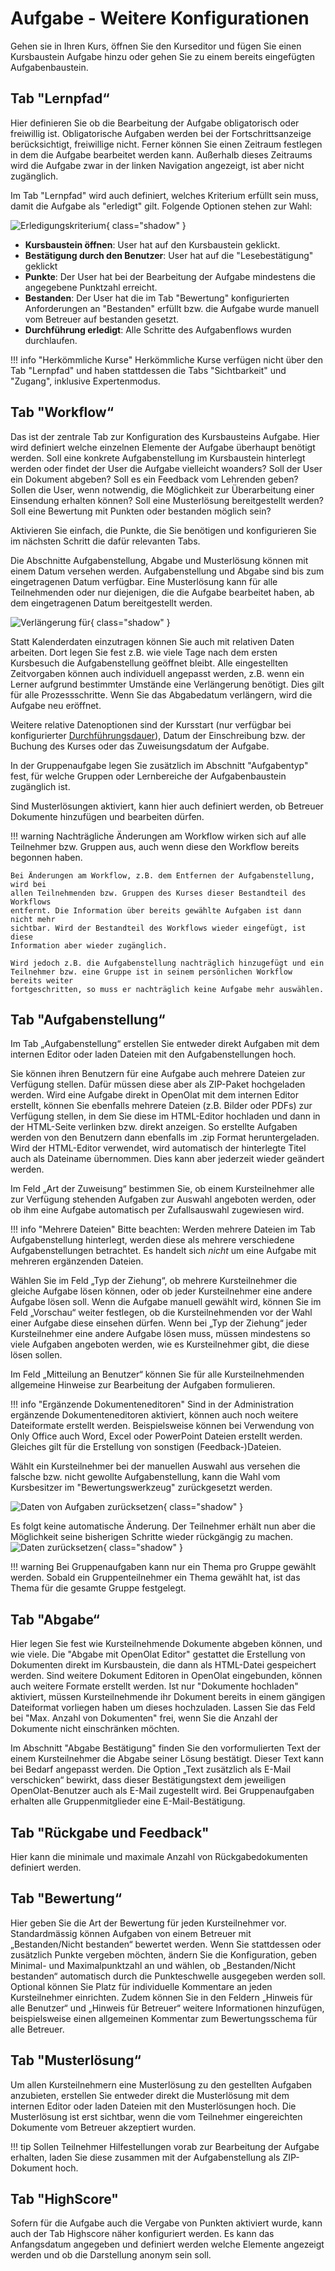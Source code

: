 # Aufgabe - Weitere Konfigurationen

Gehen sie in Ihren Kurs, öffnen Sie den Kurseditor und fügen Sie einen
Kursbaustein Aufgabe hinzu oder gehen Sie zu einem bereits eingefügten
Aufgabenbaustein.

## Tab "Lernpfad“

Hier definieren Sie ob die Bearbeitung der Aufgabe obligatorisch oder
freiwillig ist. Obligatorische Aufgaben werden bei der Fortschrittsanzeige
berücksichtigt, freiwillige nicht. Ferner können Sie einen Zeitraum festlegen
in dem die Aufgabe bearbeitet werden kann. Außerhalb dieses Zeitraums wird die
Aufgabe zwar in der linken Navigation angezeigt, ist aber nicht zugänglich.

Im Tab "Lernpfad" wird auch definiert, welches Kriterium erfüllt sein muss,
damit die Aufgabe als "erledigt" gilt. Folgende Optionen stehen zur Wahl:

![Erledigungskriterium](assets/task_completion_criterion_DE.png){ class="shadow" }

- **Kursbaustein öffnen**: User hat auf den Kursbaustein geklickt.
- **Bestätigung durch den Benutzer**: User hat auf die "Lesebestätigung"
geklickt
- **Punkte**: Der User hat bei der Bearbeitung der Aufgabe mindestens die
angegebene Punktzahl erreicht.
- **Bestanden**: Der User hat die im Tab "Bewertung" konfigurierten
Anforderungen an "Bestanden" erfüllt bzw. die Aufgabe wurde manuell vom
Betreuer auf bestanden gesetzt.
- **Durchführung erledigt**: Alle Schritte des Aufgabenflows wurden
durchlaufen.

!!! info "Herkömmliche Kurse"
    Herkömmliche Kurse verfügen nicht über den Tab "Lernpfad" und haben
    stattdessen die Tabs "Sichtbarkeit" und "Zugang", inklusive Expertenmodus.

## Tab "Workflow“

Das ist der zentrale Tab zur Konfiguration des Kursbausteins Aufgabe. Hier
wird definiert welche einzelnen Elemente der Aufgabe überhaupt benötigt
werden. Soll eine konkrete Aufgabenstellung im Kursbaustein hinterlegt werden
oder findet der User die Aufgabe vielleicht woanders? Soll der User ein
Dokument abgeben? Soll es ein Feedback vom Lehrenden geben? Sollen die User,
wenn notwendig, die Möglichkeit zur Überarbeitung einer Einsendung erhalten
können? Soll eine Musterlösung bereitgestellt werden? Soll eine Bewertung mit
Punkten oder bestanden möglich sein?

Aktivieren Sie einfach, die Punkte, die Sie benötigen und konfigurieren Sie im
nächsten Schritt die dafür relevanten Tabs.

Die Abschnitte Aufgabenstellung, Abgabe und Musterlösung können mit einem
Datum versehen werden. Aufgabenstellung und Abgabe sind bis zum eingetragenen
Datum verfügbar. Eine Musterlösung kann für alle Teilnehmenden oder nur
diejenigen, die die Aufgabe bearbeitet haben, ab dem eingetragenen Datum
bereitgestellt werden.

![Verlängerung für](assets/task_extend_DE.png){ class="shadow" }

Statt Kalenderdaten einzutragen können Sie auch mit relativen Daten arbeiten.
Dort legen Sie fest z.B. wie viele Tage nach dem ersten Kursbesuch die
Aufgabenstellung geöffnet bleibt. Alle eingestellten Zeitvorgaben können auch
individuell angepasst werden, z.B. wenn ein Lerner aufgrund bestimmter
Umstände eine Verlängerung benötigt. Dies gilt für alle Prozessschritte. Wenn
Sie das Abgabedatum verlängern, wird die Aufgabe neu eröffnet.

Weitere relative Datenoptionen sind der Kursstart (nur verfügbar bei
konfigurierter [Durchführungsdauer](../course_create/Course_Settings.de.md#)), Datum der Einschreibung bzw. der Buchung des
Kurses oder das Zuweisungsdatum der Aufgabe.

In der Gruppenaufgabe legen Sie zusätzlich im Abschnitt "Aufgabentyp" fest,
für welche Gruppen oder Lernbereiche der Aufgabenbaustein zugänglich ist.

Sind Musterlösungen aktiviert, kann hier auch definiert werden, ob Betreuer
Dokumente hinzufügen und bearbeiten dürfen.

!!! warning 
    Nachträgliche Änderungen am Workflow wirken sich auf alle Teilnehmer bzw.
    Gruppen aus, auch wenn diese den Workflow bereits begonnen haben.

    Bei Änderungen am Workflow, z.B. dem Entfernen der Aufgabenstellung, wird bei
    allen Teilnehmenden bzw. Gruppen des Kurses dieser Bestandteil des Workflows
    entfernt. Die Information über bereits gewählte Aufgaben ist dann nicht mehr
    sichtbar. Wird der Bestandteil des Workflows wieder eingefügt, ist diese
    Information aber wieder zugänglich.

    Wird jedoch z.B. die Aufgabenstellung nachträglich hinzugefügt und ein
    Teilnehmer bzw. eine Gruppe ist in seinem persönlichen Workflow bereits weiter
    fortgeschritten, so muss er nachträglich keine Aufgabe mehr auswählen.  

## Tab "Aufgabenstellung“

Im Tab „Aufgabenstellung“ erstellen Sie entweder direkt Aufgaben mit dem
internen Editor oder laden Dateien mit den Aufgabenstellungen hoch.

Sie können ihren Benutzern für eine Aufgabe auch mehrere Dateien zur Verfügung
stellen. Dafür müssen diese aber als ZIP-Paket hochgeladen werden. Wird eine
Aufgabe direkt in OpenOlat mit dem internen Editor erstellt, können Sie
ebenfalls mehrere Dateien (z.B. Bilder oder PDFs) zur Verfügung stellen, in
dem Sie diese im HTML-Editor hochladen und dann in der HTML-Seite verlinken
bzw. direkt anzeigen. So erstellte Aufgaben werden von den Benutzern dann
ebenfalls im .zip Format heruntergeladen. Wird der HTML-Editor verwendet, wird
automatisch der hinterlegte Titel auch als Dateiname übernommen. Dies kann
aber jederzeit wieder geändert werden.

Im Feld „Art der Zuweisung“ bestimmen Sie, ob einem Kursteilnehmer alle zur
Verfügung stehenden Aufgaben zur Auswahl angeboten werden, oder ob ihm eine
Aufgabe automatisch per Zufallsauswahl zugewiesen wird.

!!! info "Mehrere Dateien"
    Bitte beachten: Werden mehrere Dateien im Tab Aufgabenstellung hinterlegt,
    werden diese als mehrere verschiedene Aufgabenstellungen betrachtet. Es
    handelt sich _nicht_ um eine Aufgabe mit mehreren ergänzenden Dateien.

Wählen Sie im Feld „Typ der Ziehung“, ob mehrere Kursteilnehmer die gleiche
Aufgabe lösen können, oder ob jeder Kursteilnehmer eine andere Aufgabe lösen
soll. Wenn die Aufgabe manuell gewählt wird, können Sie im Feld „Vorschau“
weiter festlegen, ob die Kursteilnehmenden vor der Wahl einer Aufgabe diese
einsehen dürfen. Wenn bei „Typ der Ziehung“ jeder Kursteilnehmer eine andere
Aufgabe lösen muss, müssen mindestens so viele Aufgaben angeboten werden, wie
es Kursteilnehmer gibt, die diese lösen sollen.

Im Feld „Mitteilung an Benutzer“ können Sie für alle Kursteilnehmenden
allgemeine Hinweise zur Bearbeitung der Aufgaben formulieren.

!!! info "Ergänzende Dokumenteneditoren"
    Sind in der Administration ergänzende Dokumenteneditoren aktiviert, können
    auch noch weitere Dateiformate erstellt werden. Beispielsweise können bei
    Verwendung von Only Office auch Word, Excel oder PowerPoint Dateien erstellt
    werden. Gleiches gilt für die Erstellung von sonstigen (Feedback-)Dateien.

Wählt ein Kursteilnehmer bei der manuellen Auswahl aus versehen die falsche
bzw. nicht gewollte Aufgabenstellung, kann die Wahl vom Kursbesitzer im
"Bewertungswerkzeug" zurückgesetzt werden.

![Daten von Aufgaben zurücksetzen](assets/task_reset_assessmenttool_DE.png){ class="shadow" }

Es folgt keine automatische Änderung. Der Teilnehmer erhält nun aber die
Möglichkeit seine bisherigen Schritte wieder rückgängig zu machen.
![Daten zurücksetzen](assets/task_reset_user_DE.jpg){ class="shadow" }

!!! warning
    Bei Gruppenaufgaben kann nur ein Thema pro Gruppe gewählt werden. Sobald ein
    Gruppenteilnehmer ein Thema gewählt hat, ist das Thema für die gesamte Gruppe
    festgelegt.

## Tab "Abgabe“

Hier legen Sie fest wie Kursteilnehmende Dokumente abgeben können, und wie
viele. Die "Abgabe mit OpenOlat Editor" gestattet die Erstellung von
Dokumenten direkt im Kursbaustein, die dann als HTML-Datei gespeichert werden.
Sind weitere Dokument Editoren in OpenOlat eingebunden, können auch weitere
Formate erstellt werden. Ist nur "Dokumente hochladen" aktiviert, müssen
Kursteilnehmende ihr Dokument bereits in einem gängigen Dateiformat vorliegen
haben um dieses hochzuladen. Lassen Sie das Feld bei "Max. Anzahl von
Dokumenten" frei, wenn Sie die Anzahl der Dokumente nicht einschränken
möchten.

Im Abschnitt "Abgabe Bestätigung" finden Sie den vorformulierten Text der
einem Kursteilnehmer die Abgabe seiner Lösung bestätigt. Dieser Text kann bei
Bedarf angepasst werden. Die Option „Text zusätzlich als E-Mail verschicken“
bewirkt, dass dieser Bestätigungstext dem jeweiligen OpenOlat-Benutzer auch
als E-Mail zugestellt wird. Bei Gruppenaufgaben erhalten alle
Gruppenmitglieder eine E-Mail-Bestätigung.

## Tab "Rückgabe und Feedback"

Hier kann die minimale und maximale Anzahl von Rückgabedokumenten definiert
werden.

## Tab "Bewertung“

Hier geben Sie die Art der Bewertung für jeden Kursteilnehmer vor.
Standardmässig können Aufgaben von einem Betreuer mit „Bestanden/Nicht
bestanden“ bewertet werden. Wenn Sie stattdessen oder zusätzlich Punkte
vergeben möchten, ändern Sie die Konfiguration, geben Minimal- und
Maximalpunktzahl an und wählen, ob „Bestanden/Nicht bestanden“ automatisch
durch die Punkteschwelle ausgegeben werden soll. Optional können Sie Platz für
individuelle Kommentare an jeden Kursteilnehmer einrichten. Zudem können Sie
in den Feldern „Hinweis für alle Benutzer“ und „Hinweis für Betreuer“ weitere
Informationen hinzufügen, beispielsweise einen allgemeinen Kommentar zum
Bewertungsschema für alle Betreuer.

## Tab "Musterlösung“

Um allen Kursteilnehmern eine Musterlösung zu den gestellten Aufgaben
anzubieten, erstellen Sie entweder direkt die Musterlösung mit dem internen
Editor oder laden Dateien mit den Musterlösungen hoch. Die Musterlösung ist
erst sichtbar, wenn die vom Teilnehmer eingereichten Dokumente vom Betreuer
akzeptiert wurden.

!!! tip
    Sollen Teilnehmer Hilfestellungen vorab zur Bearbeitung der Aufgabe erhalten,
    laden Sie diese zusammen mit der Aufgabenstellung als ZIP-Dokument hoch.

## Tab "HighScore"

Sofern für die Aufgabe auch die Vergabe von Punkten aktiviert wurde, kann auch
der Tab Highscore näher konfiguriert werden. Es kann das Anfangsdatum
angegeben und definiert werden welche Elemente angezeigt werden und ob die
Darstellung anonym sein soll.

  

